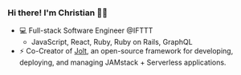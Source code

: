 ### Hi there! I'm Christian 🚴‍♂️

- 💻 Full-stack Software Engineer @IFTTT
  - JavaScript, React, Ruby, Ruby on Rails, GraphQL
- ⚡ Co-Creator of [Jolt](https://jolt-framework.github.io/), an open-source framework for developing, deploying, and managing JAMstack + Serverless applications.



<!--
**christianlarwood/christianlarwood** is a ✨ _special_ ✨ repository because its `README.md` (this file) appears on your GitHub profile.

Here are some ideas to get you started:

- 🔭 I’m currently working on ...
- 🌱 I’m currently learning ...
- 👯 I’m looking to collaborate on ...
- 🤔 I’m looking for help with ...
- 💬 Ask me about ...
- 📫 How to reach me: ...
- 😄 Pronouns: ...
- ⚡ Fun fact: ...
-->

